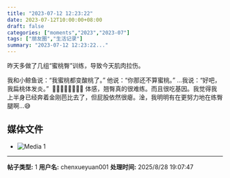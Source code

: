 ```yaml
---
title: "2023-07-12 12:23:22"
date: 2023-07-12T10:00:00+08:00
draft: false
categories: ["moments","2023","2023-07"]
tags: ["朋友圈","生活记录"]
summary: "2023-07-12 12:23:22..."
---
```


昨天多做了几组“蜜桃臀”训练，导致今天肌肉拉伤。

我和小鲸鱼说：“我蜜桃都变酸桃了。”
他说：“你那还不算蜜桃。”
​…
​​我说：“好吧，我扁桃体发炎。” 
​
​🍑😂🍑😂🍑😂🍑😂
​
​体感，翘臀真的很难练。而且很吃基因。我觉得我上半身已经奔着金刚芭比去了，但屁股依然很瘪。淦，我明明有在更努力地在练臀腿啊…😅

## 媒体文件

- ![Media 1](/Moments/photos/2023-07-12/202307121223220.jpg)

---

**帖子类型:** 1
**用户名:** chenxueyuan001
**处理时间:** 2025/8/28 19:07:47